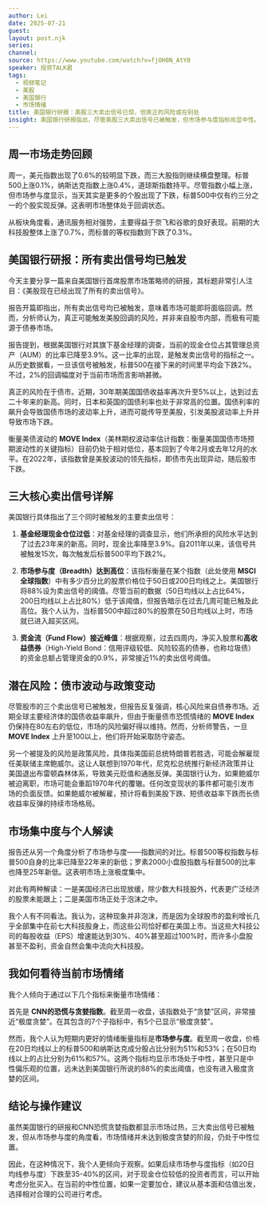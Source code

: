 ```yaml
---
author: Lei
date: 2025-07-21
guest: 
layout: post.njk
series:
channel: 
source: https://www.youtube.com/watch?v=fjOH0N_AtY0
speaker: 投资TALK君
tags:
  - 视频笔记
  - 美股
  - 美国银行
  - 市场情绪
title: 美国银行研报：美股三大卖出信号已现，但真正的风险或在别处
insight: 美国银行研报指出，尽管美股三大卖出信号已被触发，但市场参与度指标尚显中性。真正的回调风险可能源于债券市场的波动，而非股市本身。
---
```


## 周一市场走势回顾

周一，美元指数出现了0.6%的较明显下跌，而三大股指则继续横盘整理。标普500上涨0.1%，纳斯达克指数上涨0.4%，道琼斯指数持平。尽管指数小幅上涨，但市场参与度显示，当天其实是更多的个股出现了下跌，标普500中仅有约三分之一的个股实现反弹。这表明市场整体处于回调状态。

从板块角度看，通讯服务相对强势，主要得益于奈飞和谷歌的良好表现。前期的大科技股整体上涨了0.7%，而标普的等权指数则下跌了0.3%。

## 美国银行研报：所有卖出信号均已触发

今天主要分享一篇来自美国银行首席股票市场策略师的研报，其标题非常引人注目：《美股现在已经出现了所有的卖出信号》。

报告开篇即指出，所有卖出信号均已被触发，意味着市场可能即将面临回调。然而，分析师认为，真正可能触发美股回调的风险，并非来自股市内部，而极有可能源于债券市场。

报告提到，根据美国银行对其旗下基金经理的调查，当前的现金仓位占其管理总资产（AUM）的比率已降至3.9%。这一比率的出现，是触发卖出信号的指标之一。从历史数据看，一旦该信号被触发，标普500在接下来的时间里平均会下跌2%。不过，2%的回调幅度对于当前市场而言影响甚微。

真正的风险在于债市。近期，30年期美国国债收益率再次升至5%以上，达到过去二十年来的新高。同时，日本和英国的国债利率也处于非常高的位置。国债利率的飙升会导致国债市场的波动率上升，进而可能传导至美股，引发美股波动率上升并导致市场下跌。

衡量美债波动的 **MOVE Index**（美林期权波动率估计指数：衡量美国国债市场预期波动性的关键指标）目前仍处于相对低位，基本回到了今年2月或去年12月的水平。在2022年，该指数曾是美股波动的领先指标，即债市先出现异动，随后股市下跌。

## 三大核心卖出信号详解

美国银行具体指出了三个同时被触发的主要卖出信号：

1. **基金经理现金仓位过低**：对基金经理的调查显示，他们所承担的风险水平达到了过去23年来的新高。同时，现金比率降至3.9%。自2011年以来，该信号共被触发15次，每次触发后标普500平均下跌2%。

2. **市场参与度（Breadth）达到高位**：该指标衡量在某个指数（此处使用 **MSCI全球指数**）中有多少百分比的股票价格位于50日或200日均线之上。美国银行将88%设为卖出信号的阈值。尽管当前的数据（50日均线以上占比64%，200日均线以上占比80%）低于该阈值，但报告暗示在过去几周可能已触及此高位。我个人认为，当标普500中超过80%的股票在50日均线以上时，市场就已进入超买区间。

3. **资金流（Fund Flow）接近峰值**：根据观察，过去四周内，净买入股票和**高收益债券**（High-Yield Bond：信用评级较低、风险较高的债券，也称垃圾债）的资金总额占管理资金的0.9%，非常接近1%的卖出信号阈值。

## 潜在风险：债市波动与政策变动

尽管股市的三个卖出信号已被触发，但报告反复强调，核心风险来自债券市场。近期全球主要经济体的国债收益率飙升，但由于衡量债市恐慌情绪的 **MOVE Index** 仍保持在80左右的低位，市场的风险偏好得以维持。然而，分析师警告，一旦 **MOVE Index** 上升至100以上，他们将开始采取防守姿态。

另一个被提及的风险是政策风险，具体指美国前总统特朗普若胜选，可能会解雇现任美联储主席鲍威尔。这让人联想到1970年代，尼克松总统推行新经济政策并让美国退出布雷顿森林体系，导致美元贬值和通胀反弹。美国银行认为，如果鲍威尔被迫离职，市场可能会重蹈1970年代的覆辙。任何改变现状的事件都可能引发市场的负面反馈。如果鲍威尔被解雇，预计将看到美股下跌、短债收益率下跌而长债收益率反弹的持续市场格局。

## 市场集中度与个人解读

报告还从另一个角度分析了市场参与度——指数间的对比。标普500等权指数与标普500自身的比率已降至22年来的新低；罗素2000小盘股指数与标普500的比率也降至25年新低。这表明市场上涨极度集中。

对此有两种解读：一是美国经济已出现放缓，除少数大科技股外，代表更广泛经济的股票未能跟上；二是美国市场正处于泡沫之中。

我个人有不同看法。我认为，这种现象并非泡沫，而是因为全球股市的盈利增长几乎全部集中在前七大科技股身上，而这些公司恰好都在美国上市。当这些大科技公司的每股收益（EPS）增速能达到30%、40%甚至超过100%时，而许多小盘股甚至不盈利，资金自然会集中流向大科技股。

## 我如何看待当前市场情绪

我个人倾向于通过以下几个指标来衡量市场情绪：

首先是 **CNN的恐慌与贪婪指数**。截至周一收盘，该指数处于“贪婪”区间，非常接近“极度贪婪”。在其包含的7个子指标中，有5个已显示“极度贪婪”。

然而，我个人认为短期内更好的情绪衡量指标是**市场参与度**。截至周一收盘，价格在20日均线以上的标普500和纳斯达克成分股占比分别为51%和53%；在50日均线以上的占比分别为61%和57%。这两个指标均显示市场处于中性，甚至只是中性偏乐观的位置，远未达到美国银行所说的88%的卖出阈值，也没有进入极度贪婪的区间。

## 结论与操作建议

虽然美国银行的研报和CNN恐慌贪婪指数都显示市场过热，三大卖出信号已被触发，但从市场参与度的角度看，市场情绪并未达到极度贪婪的阶段，仍处于中性位置。

因此，在这种情况下，我个人更倾向于观察。如果后续市场参与度指标（如20日均线参与度）下跌至35-40%的区间，对于现金仓位较低的投资者而言，可以开始考虑分批买入。在当前的中性位置，如果一定要加仓，建议从基本面和估值出发，选择相对合理的公司进行考虑。
